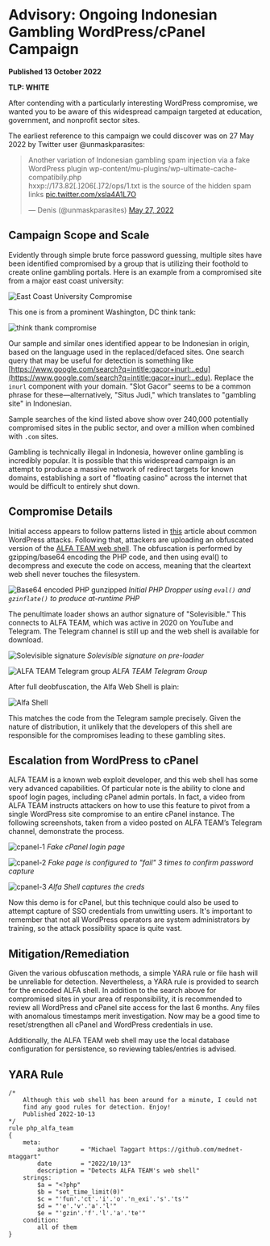 # Advisory: Ongoing Indonesian Gambling WordPress/cPanel Campaign

**Published 13 October 2022**

**TLP: WHITE**

After contending with a particularly interesting WordPress compromise, we wanted you to be aware of this widespread campaign targeted at education, government, and nonprofit sector sites.

The earliest reference to this campaign we could discover was on 27 May 2022 by Twitter user @unmaskparasites:

<blockquote class="twitter-tweet"><p lang="en" dir="ltr">Another variation of Indonesian gambling spam injection via a fake WordPress plugin wp-content/mu-plugins/wp-ultimate-cache-compatibily.php<br>hxxp://173.82[.]206[.]72/ops/1.txt is the source of the hidden spam links <a href="https://t.co/xsla4A1L7O">pic.twitter.com/xsla4A1L7O</a></p>&mdash; Denis (@unmaskparasites) <a href="https://twitter.com/unmaskparasites/status/1530296554451415040?ref_src=twsrc%5Etfw">May 27, 2022</a></blockquote>

## Campaign Scope and Scale

Evidently through simple brute force password guessing, multiple sites have been identified compromised by a group that is utilizing their foothold to create online gambling portals. Here is an example from a compromised site from a major east coast university:

![East Coast University Compromise](img/university.png)

This one is from a prominent Washington, DC think tank:

![think thank compromise](img/thinktank.png)
 
Our sample and similar ones identified appear to be Indonesian in origin, based on the language used in the replaced/defaced sites. One search query that may be useful for detection is something like [https://www.google.com/search?q=intitle:gacor+inurl:..edu](https://www.google.com/search?q=intitle:gacor+inurl:..edu). Replace the `inurl` component with your domain. "Slot Gacor" seems to be a common phrase for these—alternatively, "Situs Judi," which translates to "gambling site" in Indonesian.

Sample searches of the kind listed above show over 240,000 potentially compromised sites in the public sector, and over a million when combined with `.com` sites.

Gambling is technically illegal in Indonesia, however online gambling is incredibly popular. It is possible that this widespread campaign is an attempt to produce a massive network of redirect targets for known domains, establishing a sort of "floating casino" across the internet that would be difficult to entirely shut down.

## Compromise Details

Initial access appears to follow patterns listed in [this](https://noc.org/articles/what-hackers-do-with-wordpress-in-2022-post-hack-analysis) article about common WordPress attacks. Following that, attackers are uploading an obfuscated version of the [ALFA TEAM web shell](https://blog.sucuri.net/2020/11/alfa-team-shell-v4-1-tesla-a-feature-update-analysis.html). The obfuscation is performed by gzipping/base64 encoding the PHP code, and then using eval() to decompress and execute the code on access, meaning that the cleartext web shell never touches the filesystem.

![Base64 encoded PHP gunzipped](img/gzinflate.png)
_Initial PHP Dropper using `eval()` and `gzinflate()` to produce at-runtime PHP_

The penultimate loader shows an author signature of "Solevisible." This connects to ALFA TEAM, which was active in 2020 on YouTube and Telegram. The Telegram channel is still up and the web shell is available for download.

![Solevisible signature](img/solevisible.png)
_Solevisible signature on pre-loader_

![ALFA TEAM Telegram group](img/telegram.png)
_ALFA TEAM Telegram Group_

After full deobfuscation, the Alfa Web Shell is plain: 

![Alfa Shell](img/alfashell.png)

This matches the code from the Telegram sample precisely. Given the nature of distribution, it unlikely that the developers of this shell are responsible for the compromises leading to these gambling sites.

## Escalation from WordPress to cPanel

ALFA TEAM is a known web exploit developer, and this web shell has some very advanced capabilities. Of particular note is the ability to clone and spoof login pages, including cPanel admin portals. In fact, a video from ALFA TEAM instructs attackers on how to use this feature to pivot from a single WordPress site compromise to an entire cPanel instance. The following screenshots, taken from a video posted on ALFA TEAM’s Telegram channel, demonstrate the process. 
 

![cpanel-1](img/cpanel1.png)
_Fake cPanel login page_

![cpanel-2](img/cpanel2.png)
_Fake page is configured to "fail" 3 times to confirm password capture_

![cpanel-3](img/cpanel3.png)
_Alfa Shell captures the creds_

Now this demo is for cPanel, but this technique could also be used to attempt capture of SSO credentials from unwitting users. It's important to remember that not all WordPress operators are system administrators by training, so the attack possibility space is quite vast.

## Mitigation/Remediation

Given the various obfuscation methods, a simple YARA rule or file hash will be unreliable for detection. Nevertheless, a YARA rule is provided to search for the encoded ALFA shell. In addition to the search above for compromised sites in your area of responsibility, it is recommended to review all WordPress and cPanel site access for the last 6 months. Any files with anomalous timestamps merit investigation. Now may be a good time to reset/strengthen all cPanel and WordPress credentials in use.

Additionally, the ALFA TEAM web shell may use the local database configuration for persistence, so reviewing tables/entries is advised.

## YARA Rule

```yara
/*
    Although this web shell has been around for a minute, I could not 
    find any good rules for detection. Enjoy!
    Published 2022-10-13
*/
rule php_alfa_team
{
    meta:
        author      = "Michael Taggart https://github.com/mednet-mtaggart"
        date        = "2022/10/13"
        description = "Detects ALFA TEAM's web shell"
    strings:
        $a = "<?php"
        $b = "set_time_limit(0)"
        $c = "'fun'.'ct'.'i'.'o'.'n_exi'.'s'.'ts'"
        $d = "'e'.'v'.'a'.'l'"
        $e = "'gzin'.'f'.'l'.'a'.'te'"
    condition:
        all of them
}
```
